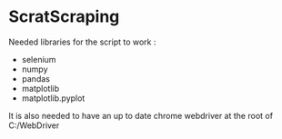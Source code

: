 # ScratScraping

Needed libraries for the script to work :
- selenium
- numpy
- pandas
- matplotlib
- matplotlib.pyplot

It is also needed to have an up to date chrome webdriver at the root of C:/WebDriver
